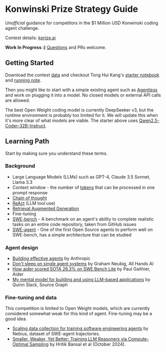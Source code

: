 # Konwinski Prize Strategy Guide
*Unofficial* guidance for competitors in the $1 Million USD Konwinski coding agent challenge.

Contest details: [kprize.ai](https://kprize.ai)

**Work In Progress :)** [Questions](https://github.com/raymyers/konwinski-prize-strategy-guide/issues/1) and PRs welcome.

## Getting Started

Download the contest [data](https://www.kaggle.com/competitions/konwinski-prize/data) and checkout Tong Hui Kang's [starter notebook](https://www.kaggle.com/competitions/konwinski-prize/discussion/553294) and [running note](https://www.kaggle.com/code/huikang/starter-notebook-select-patch-verify/comments#3082193).

Then you might like to start with a simple existing agent such as [Agentless](https://github.com/OpenAutoCoder/Agentless/tree/main) and work on plugging it into a model. No closed models or external API calls are allowed.

The best Open Weight coding model is currently DeepSeeker v3, but the runtime environment is probably too limited for it. We will update this when it's more clear of what models are viable. The starter above uses [Qwen2.5-Coder-32B-Instruct](https://github.com/QwenLM/Qwen2.5-Coder).

## Learning Path

Start by making sure you understand these terms.
### Background

* Large Language Models (LLMs) such as GPT-4, Claude 3.5 Sonnet, Llama 3.3
* Context window - the number of [tokens](https://learn.microsoft.com/en-us/dotnet/ai/conceptual/understanding-tokens) that can be processed in one prompt response
* [Chain of thought](https://www.promptingguide.ai/techniques/cot)
* [ReAct](https://www.promptingguide.ai/techniques/react) (LLM tool use)
* [Retrieval Augmented Generation](https://en.wikipedia.org/wiki/Retrieval-augmented_generation)
* Fine-tuning
* [SWE-bench](https://www.swebench.com) - A benchmark on an agent's ability to complete realistic tasks on an entire code repository, taken from GitHub issues
* [SWE-agent](https://swe-agent.com) - One of the first Open Source agents to perform well on SWE-bench, has a simple architecture that can be studied

### Agent design

* [Building effective agents](https://www.anthropic.com/research/building-effective-agents) by Anthropic
* [Don't sleep on single agent systems](https://www.all-hands.dev/blog/dont-sleep-on-single-agent-systems) by Graham Neubig, All Hands AI
* [How aider scored SOTA 26.3% on SWE Bench Lite](https://aider.chat/2024/05/22/swe-bench-lite.html) by Paul Gaithier, Aider
* [My mental model for building and using LLM-based applications](https://sourcegraph.com/blog/llm-mental-models) by Quinn Slack, Source Graph

### Fine-tuning and data

This competition is limited to Open Weight models, which are currently considered somewhat weak for this kind of agent. Fine-tuning may be a good idea.

* [Scaling data collection for training software engineering agents](https://nebius.com/blog/posts/scaling-data-collection-for-training-swe-agents) by Nebius, dataset of SWE-agent trajectories.
* [Smaller, Weaker, Yet Better: Training LLM Reasoners via Compute-Optimal Sampling](https://arxiv.org/pdf/2408.16737) by Hritik Bansal et al (October 2024).
